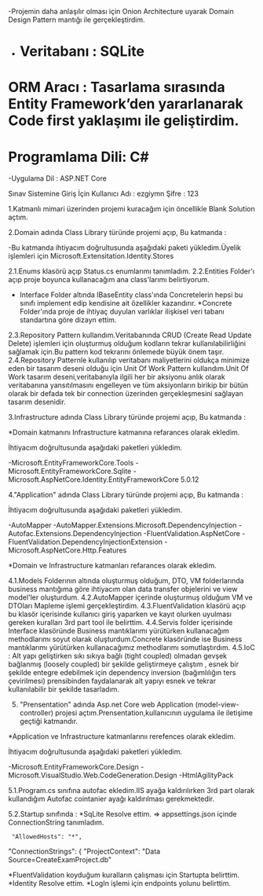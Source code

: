 
-Projemin daha anlaşılır olması için Onion Architecture uyarak Domain Design Pattern mantığı ile gerçekleştirdim.
* # Veritabanı  : SQLite 
# ORM Aracı : Tasarlama sırasında Entity Framework’den yararlanarak Code first yaklaşımı ile geliştirdim.
# Programlama Dili: C#
-Uygulama Dil : ASP.NET Core

Sınav Sistemine Giriş İçin
Kullanıcı Adı : ezgiymn
Şifre : 123


1.Katmanlı mimari üzerinden projemi kuracağım için öncellikle Blank Solution açtım.

2.Domain adında Class Library türünde projemi açıp,
Bu katmanda :

-Bu katmanda ihtiyacım doğrultusunda aşağıdaki paketi yükledim.Üyelik işlemleri için
 Microsoft.Extensitation.Identity.Stores 


2.1.Enums klasörü açıp Status.cs enumlarımı tanımladım.
2.2.Entities Folder'ı açıp proje boyunca kullanacağım ana class'larımı belirtiyorum.
* Interface Folder altında IBaseEntity class'ında Concretelerin hepsi bu sınıfı implement edip kendisine ait özellikler kazandırır.
*Concrete Folder'ında proje de ihtiyaç duyulan varlıklar ilişkisel veri tabanı standartına göre dizayn ettim.

2.3.Repository Pattern kullandım.Veritabanında CRUD (Create Read Update Delete) işlemleri için oluşturmuş olduğum kodların tekrar kullanılabilirliğini sağlamak için.Bu pattern kod tekrarını önlemede büyük önem taşır.
2.4.Repository Patternle kullanılıp veritabanı maliyetlerini oldukça minimize eden bir tasarım deseni olduğu için Unit Of Work Pattern kullandım.Unit Of Work tasarım deseni,veritabanıyla ilgili her bir aksiyonu anlık olarak veritabanına yansıtılmasını engelleyen ve tüm aksiyonların birikip bir bütün olarak bir defada tek bir connection üzerinden gerçekleşmesini sağlayan tasarım desenidir.



3.Infrastructure adında Class Library türünde projemi açıp,
Bu katmanda : 

*Domain katmanını Infrastructure katmanına refarances olarak ekledim.

İhtiyacım doğrultusunda aşağıdaki paketleri yükledim.

-Microsoft.EntityFrameworkCore.Tools 
-Microsoft.EntityFrameworkCore.Sqlite 
-Microsoft.AspNetCore.Identity.EntityFrameworkCore 5.0.12


4."Application" adında Class Library türünde projemi açıp,
Bu katmanda :

İhtiyacım doğrultusunda aşağıdaki paketleri yükledim.

-AutoMapper
-AutoMapper.Extensions.Microsoft.DependencyInjection
-Autofac.Extensions.DependencyInjection
-FluentValidation.AspNetCore 
-FluentValidation.DependencyInjectionExtension
-Microsoft.AspNetCore.Http.Features

*Domain ve Infrastructure katmanları refarances olarak ekledim.

4.1.Models Folderının altında oluşturmuş olduğum, DTO, VM folderlarında business
mantığıma göre ihtiyacım olan data transfer objelerini ve view model'ler oluşturdum.
4.2.AutoMapper içerinde oluşturmuş olduğum VM ve DTOları Mapleme işlemi gerçekleştirdim.
4.3.FluentValidation klasörü açıp bu klasör içerisinde kullanıcı giriş yaparken ve kayıt olurken uyulması gereken kuralları 3rd part tool ile belirttim.
4.4.Servis folder içerisinde Interface klasöründe Business mantıklarımı yürütürken kullanacağım methodlarımı soyut olarak oluşturdum.Concrete klasöründe ise Business mantıklarımı yürütürken kullanacağımız methodlarımı somutlaştırdım.
4.5.IoC : Alt yapı geliştirken sıkı sıkıya bağlı (tight coupled) olmadan  gevşek bağlanmış (loosely coupled) bir şekilde geliştirmeye çalıştım , esnek bir şekilde entegre edebilmek için dependency inversion (bağımlılığın ters çevirilmesi) prensibinden faydalanarak alt yapıyı esnek ve tekrar kullanılabilir bir şekilde tasarladım.

5. "Prensentation" adında Asp.net Core web Application (model-view-controller) projesi açtım.Prensentation,kullanıcının uygulama ile iletişime geçtiği katmandır. 

*Application ve Infrastructure katmanlarınıı rerefences olarak ekledim.

İhtiyacım doğrultusunda aşağıdaki paketleri yükledim.

-Microsoft.EntityFrameworkCore.Design
-Microsoft.VisualStudio.Web.CodeGeneration.Design
-HtmlAgilityPack

5.1.Program.cs sınıfına autofac ekledim.IIS ayağa kaldırılırken 3rd part olarak kullandığım Autofac cointanier ayağı kaldırılması gerekmektedir.

5.2.Startup sınıfında :
  *SqLite Resolve ettim.
     => appsettings.json  içinde ConnectionString tanımladım.

     "AllowedHosts": "*",
  "ConnectionStrings": {
    "ProjectContext": "Data Source=CreateExamProject.db"

  *FluentValidation koyduğum kuralların çalışması için Startupta belirttim.
  *Identity Resolve ettim.
  *LogIn işlemi için endpoints yolunu belirttim.



  









